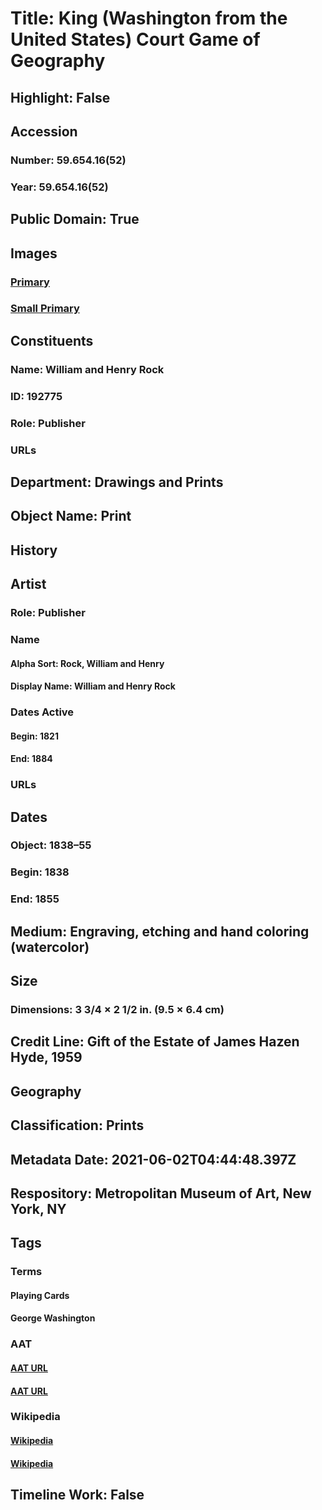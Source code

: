 # Title: King (Washington from the United States) Court Game of Geography
## Highlight: False
## Accession
### Number: 59.654.16(52)
### Year: 59.654.16(52)
## Public Domain: True
## Images
### [Primary](https://images.metmuseum.org/CRDImages/dp/original/DP862932.jpg)
### [Small Primary](https://images.metmuseum.org/CRDImages/dp/web-large/DP862932.jpg)
## Constituents
### Name: William and Henry Rock
### ID: 192775
### Role: Publisher
### URLs
## Department: Drawings and Prints
## Object Name: Print
## History
## Artist
### Role: Publisher
### Name
#### Alpha Sort: Rock, William and Henry
#### Display Name: William and Henry Rock
### Dates Active
#### Begin: 1821
#### End: 1884
### URLs
## Dates
### Object: 1838–55
### Begin: 1838
### End: 1855
## Medium: Engraving, etching and hand coloring (watercolor)
## Size
### Dimensions: 3 3/4 × 2 1/2 in. (9.5 × 6.4 cm)
## Credit Line: Gift of the Estate of James Hazen Hyde, 1959
## Geography
## Classification: Prints
## Metadata Date: 2021-06-02T04:44:48.397Z
## Respository: Metropolitan Museum of Art, New York, NY
## Tags
### Terms
#### Playing Cards
#### George Washington
### AAT
#### [AAT URL](http://vocab.getty.edu/page/aat/300211294)
#### [AAT URL](http://vocab.getty.edu/page/ulan/500126198)
### Wikipedia
#### [Wikipedia]()
#### [Wikipedia]()
## Timeline Work: False
